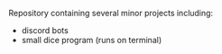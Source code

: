 Repository containing several minor projects including:
- discord bots
- small dice program (runs on terminal)
